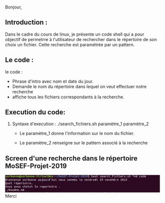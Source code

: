  Bonjour, 



## Introduction : 
Dans le cadre du cours de linux, je présente un code shell qui a pour objectif de permetrre à l'utilisateur de rechercher dans le répertoire de son choix un fichier. Cette recherche est paramétrée par un pattern.

## Le code :
le code :
  * Phrase d'intro avec nom et date du jour.
  * Demande le nom du répertoire dans lequel on veut effectuer notre recherche
  * affiche tous les fichiers correspondants à la recherche.
  
## Execution du code:
1. Syntaxe d'execution : ./search_fichiers.sh paramètre_1 paramètre_2

   * Le paramètre_1 donne l'information sur le nom du fichier.

   * Le paramètre_2 renseigne sur le pattern associé à la recherche
## Screen d'une recherche dans le répertoire MoSEF-Projet-2019
![alt_text](Capture.PNG)  
 Merci
